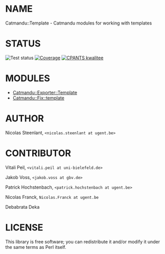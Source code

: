 # NAME

Catmandu::Template - Catmandu modules for working with templates

# STATUS

![Test status](https://github.com/LibreCat/Catmandu-RIS/actions/workflows/linux.yml/badge.svg)
[![Coverage](https://coveralls.io/repos/LibreCat/Catmandu-Template/badge.png?branch=master)](https://coveralls.io/r/LibreCat/Catmandu-Template)
[![CPANTS kwalitee](http://cpants.cpanauthors.org/dist/Catmandu-Template.png)](http://cpants.cpanauthors.org/dist/Catmandu-Template)

# MODULES

- [Catmandu::Exporter::Template](https://metacpan.org/pod/Catmandu%3A%3AExporter%3A%3ATemplate)
- [Catmandu::Fix::template](https://metacpan.org/pod/Catmandu%3A%3AFix%3A%3Atemplate)

# AUTHOR

Nicolas Steenlant, `<nicolas.steenlant at ugent.be>`

# CONTRIBUTOR

Vitali Peil, `<vitali.peil at uni-bielefeld.de>`

Jakob Voss, `<jakob.voss at gbv.de>`

Patrick Hochstenbach, `<patrick.hochstenbach at ugent.be>`

Nicolas Franck, `Nicolas.Franck at ugent.be`

Debabrata Deka

# LICENSE

This library is free software; you can redistribute it and/or modify
it under the same terms as Perl itself.
